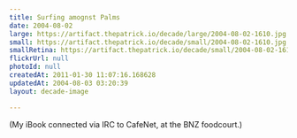 ```yaml
---
title: Surfing amognst Palms
date: 2004-08-02
large: https://artifact.thepatrick.io/decade/large/2004-08-02-1610.jpg
small: https://artifact.thepatrick.io/decade/small/2004-08-02-1610.jpg
smallRetina: https://artifact.thepatrick.io/decade/small/2004-08-02-1610@2x.jpg
flickrUrl: null
photoId: null
createdAt: 2011-01-30 11:07:16.168628
updatedAt: 2004-08-03 03:20:39
layout: decade-image

---
```

(My iBook connected via IRC to CafeNet, at the BNZ foodcourt.)

